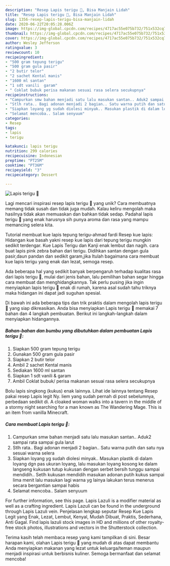 ```yaml
---
description: "Resep Lapis terigu 🥞, Bisa Manjain Lidah"
title: "Resep Lapis terigu 🥞, Bisa Manjain Lidah"
slug: 1356-resep-lapis-terigu-bisa-manjain-lidah
date: 2020-06-22T20:05:28.006Z
image: https://img-global.cpcdn.com/recipes/4717ac55e075b732/751x532cq70/lapis-terigu-🥞-foto-resep-utama.jpg
thumbnail: https://img-global.cpcdn.com/recipes/4717ac55e075b732/751x532cq70/lapis-terigu-🥞-foto-resep-utama.jpg
cover: https://img-global.cpcdn.com/recipes/4717ac55e075b732/751x532cq70/lapis-terigu-🥞-foto-resep-utama.jpg
author: Wesley Jefferson
ratingvalue: 3
reviewcount: 10
recipeingredient:
- "500 gram tepung terigu"
- "500 gram gula pasir"
- "2 butir telor"
- "2 sachet Kental manis"
- "1600 ml santan"
- "1 sdt vanili  garam"
- " Coklat bubuk perisa makanan sesuai rasa selera secukupnya"
recipeinstructions:
- "Campurkan smw bahan menjadi satu lalu masukan santan.. Aduk2 sampai rata sampai gula larut"
- "Stlh rata.. Bagi adonan menjadi 2 bagian.. Satu warna putih dan satu nya sesuai warna selera"
- "Siapkan loyang yg sudah diolesi minyak.. Masukan plastik di dalam loyang dgn pas ukuran loyang, lalu masukan loyang kosong ke dalam langseng kukusan tutup kukusan dengan serbet bersih tunggu sampai mendidih.. Setlh kukusan mendidih masukan adonan putih kukus sampai lima menit lalu masukan lagi warna yg lainya lakukan terus menerus secara bergantian sampai habis"
- "Selamat mencoba.. Salam senyuum"
categories:
- Resep
tags:
- lapis
- terigu

katakunci: lapis terigu 
nutrition: 299 calories
recipecuisine: Indonesian
preptime: "PT25M"
cooktime: "PT36M"
recipeyield: "3"
recipecategory: Dessert

---
```



![Lapis terigu 🥞](https://img-global.cpcdn.com/recipes/4717ac55e075b732/751x532cq70/lapis-terigu-🥞-foto-resep-utama.jpg)

Lagi mencari inspirasi resep lapis terigu 🥞 yang unik? Cara membuatnya memang tidak susah dan tidak juga mudah. Kalau keliru mengolah maka hasilnya tidak akan memuaskan dan bahkan tidak sedap. Padahal lapis terigu 🥞 yang enak harusnya sih punya aroma dan rasa yang mampu memancing selera kita.

Tutorial membuat kue lapis tepung terigu-ahmad fardi Resep kue lapis: Hidangan kue basah yakni resep kue lapis dari tepung terigu mungkin sedikit terdengar. Kue Lapis Terigu dan Kanji enak lembut dan nagih. cara buat lapis pink zebra bahan dari terigu. Didihkan santan dengan gula pasir,daun pandan dan sedikit garam,jika Itulah bagaimana cara membuat kue lapis terigu yang enak dan lezat, semoga resep.

Ada beberapa hal yang sedikit banyak berpengaruh terhadap kualitas rasa dari lapis terigu 🥞, mulai dari jenis bahan, lalu pemilihan bahan segar hingga cara membuat dan menghidangkannya. Tak perlu pusing jika ingin menyiapkan lapis terigu 🥞 enak di rumah, karena asal sudah tahu triknya maka hidangan ini dapat jadi suguhan spesial.


Di bawah ini ada beberapa tips dan trik praktis dalam mengolah lapis terigu 🥞 yang siap dikreasikan. Anda bisa menyiapkan Lapis terigu 🥞 memakai 7 bahan dan 4 langkah pembuatan. Berikut ini langkah-langkah dalam menyiapkan hidangannya.

<!--inarticleads1-->

##### Bahan-bahan dan bumbu yang dibutuhkan dalam pembuatan Lapis terigu 🥞:

1. Siapkan 500 gram tepung terigu
1. Gunakan 500 gram gula pasir
1. Siapkan 2 butir telor
1. Ambil 2 sachet Kental manis
1. Sediakan 1600 ml santan
1. Siapkan 1 sdt vanili &amp; garam
1. Ambil  Coklat bubuk/ perisa makanan sesuai rasa selera secukupnya


Bolu lapis singkong (kukus) enak lainnya. Lihat ide lainnya tentang Resep pakai resep Lapis legit Ny. liem yang sudah pernah di post sebelumnya, perbedaan sedikit di. A cloaked woman walks into a tavern in the middle of a stormy night searching for a man known as The Wandering Mage. This is an item from vanilla Minecraft. 

<!--inarticleads2-->

##### Cara membuat Lapis terigu 🥞:

1. Campurkan smw bahan menjadi satu lalu masukan santan.. Aduk2 sampai rata sampai gula larut
1. Stlh rata.. Bagi adonan menjadi 2 bagian.. Satu warna putih dan satu nya sesuai warna selera
1. Siapkan loyang yg sudah diolesi minyak.. Masukan plastik di dalam loyang dgn pas ukuran loyang, lalu masukan loyang kosong ke dalam langseng kukusan tutup kukusan dengan serbet bersih tunggu sampai mendidih.. Setlh kukusan mendidih masukan adonan putih kukus sampai lima menit lalu masukan lagi warna yg lainya lakukan terus menerus secara bergantian sampai habis
1. Selamat mencoba.. Salam senyuum


For further information, see this page. Lapis Lazuli is a modifier material as well as a crafting ingredient. Lapis Lazuli can be found in the underground through Lapis Lazuli vein. Penjelasan lengkap seputar Resep Kue Lapis Legit yang Enak, Lezat, Lembut, Kenyal, Mudah Dibuat, Praktis, Sederhana, Anti Gagal. Find lapis lazuli stock images in HD and millions of other royalty-free stock photos, illustrations and vectors in the Shutterstock collection. 

Terima kasih telah membaca resep yang kami tampilkan di sini. Besar harapan kami, olahan Lapis terigu 🥞 yang mudah di atas dapat membantu Anda menyiapkan makanan yang lezat untuk keluarga/teman maupun menjadi inspirasi untuk berbisnis kuliner. Semoga bermanfaat dan selamat mencoba!
